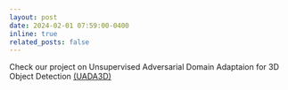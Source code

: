 ```yaml
---
layout: post
date: 2024-02-01 07:59:00-0400
inline: true
related_posts: false
---
```


Check our project on Unsupervised Adversarial Domain Adaptaion for 3D Object Detection [(UADA3D)](../uda/index.html)
